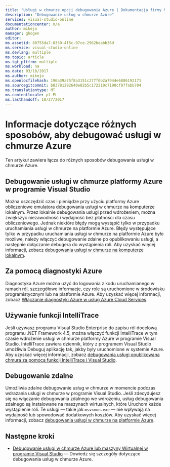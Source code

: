 ```yaml
---
title: "Usługi w chmurze opcji debugowania Azure | Dokumentacja firmy Microsoft"
description: "Debugowanie usług w chmurze Azure"
services: visual-studio-online
documentationcenter: n/a
author: mikejo
manager: ghogen
editor: 
ms.assetid: 80755da7-8350-4f5c-97ce-2962beabb36d
ms.service: visual-studio-online
ms.devlang: multiple
ms.topic: article
ms.tgt_pltfrm: multiple
ms.workload: na
ms.date: 03/18/2017
ms.author: mikejo
ms.openlocfilehash: 196a39a75f8a3151c277f0b2a7944e6886192171
ms.sourcegitcommit: b83781292640e82b5c172210c7190cf97fabb704
ms.translationtype: MT
ms.contentlocale: pl-PL
ms.lasthandoff: 10/27/2017
---
```

# <a name="learn-the-various-ways-to-debug-an-azure-cloud-service"></a>Informacje dotyczące różnych sposobów, aby debugować usługi w chmurze Azure
Ten artykuł zawiera łącza do różnych sposobów debugowania usługi w chmurze Azure. 

## <a name="debugging-an-azure-cloud-service-in-visual-studio"></a>Debugowanie usługi w chmurze platformy Azure w programie Visual Studio
Można oszczędzić czas i pieniądze przy użyciu platformy Azure obliczeniowe emulatora debugowania usługi w chmurze na komputerze lokalnym. Przez lokalnie debugowania usługi przed wdrożeniem, można zwiększyć niezawodność i wydajność bez płatności dla czasu obliczeniowego. Jednak niektóre błędy mogą wystąpić tylko w przypadku uruchamiania usługi w chmurze na platformie Azure. Błędy występujące tylko w przypadku uruchamiania usługi w chmurze na platformie Azure było możliwe, należy włączyć debugowanie zdalne po opublikowaniu usługi, a następnie dołączanie debugera do wystąpienia roli. Aby uzyskać więcej informacji, zobacz [debugowania usługi w chmurze na komputerze lokalnym](vs-azure-tools-debug-cloud-services-virtual-machines.md#debug-your-cloud-service-on-your-local-computer).

## <a name="using-azure-diagnostics"></a>Za pomocą diagnostyki Azure 
Diagnostyka Azure można użyć do logowania z kodu uruchamianego w ramach ról, szczegółowe informacje, czy role są uruchomione w środowisku programistycznym lub na platformie Azure. Aby uzyskać więcej informacji, zobacz [Włączanie diagnostyki Azure w usług Azure Cloud Services](http://go.microsoft.com/fwlink/p/?LinkId=400450).

## <a name="using-intellitrace"></a>Używanie funkcji IntelliTrace 
Jeśli używasz programu Visual Studio Enterprise do zapisu ról docelową programu .NET Framework 4.5, można włączyć funkcji IntelliTrace w tym czasie wdrożenie usługi w chmurze platformy Azure w programie Visual Studio. IntelliTrace zawiera dziennik, który z programem Visual Studio umożliwia Debuguj aplikację tak, jakby były uruchomione w systemie Azure. Aby uzyskać więcej informacji, zobacz [debugowania usługi opublikowana chmura za pomocą funkcji IntelliTrace i Visual Studio](http://go.microsoft.com/fwlink/p/?LinkId=623016).

## <a name="remote-debugging"></a>Debugowanie zdalne 
Umożliwia zdalne debugowanie usług w chmurze w momencie podczas wdrażania usługi w chmurze w programie Visual Studio. Jeśli zdecydujesz się na włączanie debugowania zdalnego we wdrożeniu, usług debugowania zdalnego są instalowane na maszynach wirtualnych, które Uruchom każde wystąpienie roli. Te usługi — takie jak `msvsmon.exe` — nie wpływają na wydajność lub spowodować dodatkowych kosztów. Aby uzyskać więcej informacji, zobacz [debugowania usługi w chmurze na platformie Azure](vs-azure-tools-debug-cloud-services-virtual-machines.md#debug-a-cloud-service-in-azure).

## <a name="next-steps"></a>Następne kroki
- [Debugowanie usługi w chmurze Azure lub maszyny Wirtualnej w programie Visual Studio](./vs-azure-tools-debug-cloud-services-virtual-machines.md) — Dowiedz się szczegóły dotyczące debugowania usług w chmurze Azure.